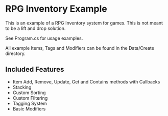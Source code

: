 # RPG Inventory Example

This is an example of a RPG Inventory system for games. This is not meant to be a lift and drop solution.

See Program.cs for usage examples.

All example Items, Tags and Modifiers can be found in the Data/Create directory.

## Included Features

* Item Add, Remove, Update, Get and Contains methods with Callbacks
* Stacking
* Custom Sorting
* Custom Filtering
* Tagging System
* Basic Modifiers
